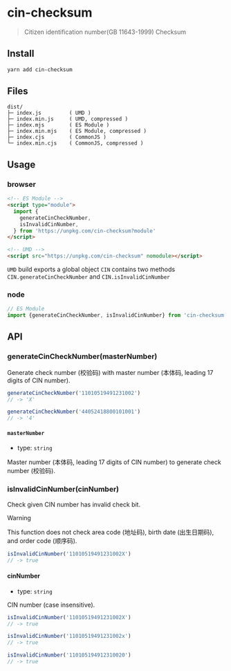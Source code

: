 # cin-checksum

> Citizen identification number(GB 11643-1999) Checksum

## Install

```bash
yarn add cin-checksum
```

## Files

```text
dist/
├─ index.js         ( UMD )
├─ index.min.js     ( UMD, compressed )
├─ index.mjs        ( ES Module )
├─ index.min.mjs    ( ES Module, compressed )
├─ index.cjs        ( CommonJS )
└─ index.min.cjs    ( CommonJS, compressed )
```

## Usage

### browser

```html
<!-- ES Module -->
<script type="module">
  import {
    generateCinCheckNumber,
    isInvalidCinNumber,
  } from 'https://unpkg.com/cin-checksum?module'
</script>

<!-- UMD -->
<script src="https://unpkg.com/cin-checksum" nomodule></script>
```

`UMD` build exports a global object `CIN` contains two methods `CIN.generateCinCheckNumber` and `CIN.isInvalidCinNumber`

### node

```js
// ES Module
import {generateCinCheckNumber, isInvalidCinNumber} from 'cin-checksum'
```

## API

### generateCinCheckNumber(masterNumber)

Generate check number (校验码) with master number (本体码, leading 17 digits of CIN number).

```js
generateCinCheckNumber('11010519491231002')
// -> 'X'

generateCinCheckNumber('44052418800101001')
// -> '4'
```

#### `masterNumber`

- type: `string`

Master number (本体码, leading 17 digits of CIN number) to generate check number (校验码).

### isInvalidCinNumber(cinNumber)

Check given CIN number has invalid check bit.

> [!Warning]
> This function does not check area code (地址码), birth date (出生日期码), and order code (顺序码).

```js
isInvalidCinNumber('11010519491231002X')
// -> true
```

#### cinNumber

- type: `string`

CIN number (case insensitive).

```js
isInvalidCinNumber('11010519491231002X')
// -> true

isInvalidCinNumber('11010519491231002x')
// -> true

isInvalidCinNumber('110105194912310020')
// -> true
```
